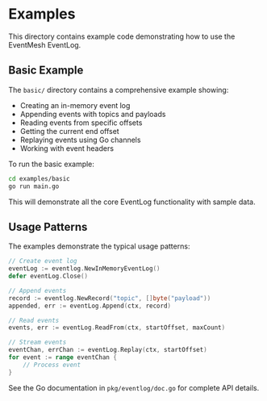 # Examples

This directory contains example code demonstrating how to use the EventMesh EventLog.

## Basic Example

The `basic/` directory contains a comprehensive example showing:

- Creating an in-memory event log
- Appending events with topics and payloads
- Reading events from specific offsets
- Getting the current end offset
- Replaying events using Go channels
- Working with event headers

To run the basic example:

```bash
cd examples/basic
go run main.go
```

This will demonstrate all the core EventLog functionality with sample data.

## Usage Patterns

The examples demonstrate the typical usage patterns:

```go
// Create event log
eventLog := eventlog.NewInMemoryEventLog()
defer eventLog.Close()

// Append events
record := eventlog.NewRecord("topic", []byte("payload"))
appended, err := eventLog.Append(ctx, record)

// Read events
events, err := eventLog.ReadFrom(ctx, startOffset, maxCount)

// Stream events
eventChan, errChan := eventLog.Replay(ctx, startOffset)
for event := range eventChan {
    // Process event
}
```

See the Go documentation in `pkg/eventlog/doc.go` for complete API details.